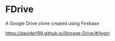 # FDrive

A Google Drive clone created using Firebase

https://daviderl99.github.io/Storage-Drive/#/login
